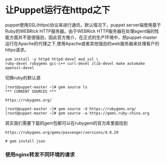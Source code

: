 # 让Puppet运行在httpd之下

puppet使用SSL\(https\)协议来进行通讯，默认情况下，puppet server端使用基于Ruby的WEBRick HTTP服务器。由于WEBRick HTTP服务器在处理agent端的性能方面并不是很强劲，因此官方推介，在正式的生产环境中，把puppet-master运行在Apache的代理之下,使用Apache或者其他强劲的web服务器来处理客户的https请求。

```
yum install -y httpd httpd-devel mod_ssl \
ruby-devel rubygems gcc-c++ curl-devel zlib-devel make automake  openssl-devel
```

切换ruby的默认源

```
[root@puppet-master ~]# gem source ls
*** CURRENT SOURCES ***

https://rubygems.org/

[root@puppet-master ~]# gem source -d https://rubygems.org/
[root@puppet-master ~]# gem source -a https://gems.ruby-china.org
```

其实我们需要下载的gem包都可以在rubygem的官方库里面找到

```
https://rubygems.org/gems/passenger/versions/4.0.19
```



```
# gem install json
```

### 使用nginx转发不同环境的请求

```

```



